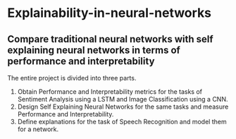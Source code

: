 # Explainability-in-neural-networks

## Compare traditional neural networks with self explaining neural networks in terms of performance and interpretability

The entire project is divided into three parts.

1. Obtain Performance and Interpretability metrics for the tasks of Sentiment Analysis using a LSTM and Image Classification using a CNN.
2. Design Self Explaining Neural Networks for the same tasks and measure Performance and Interpretability.
3. Define explanations for the task of Speech Recognition and model them for a network.
